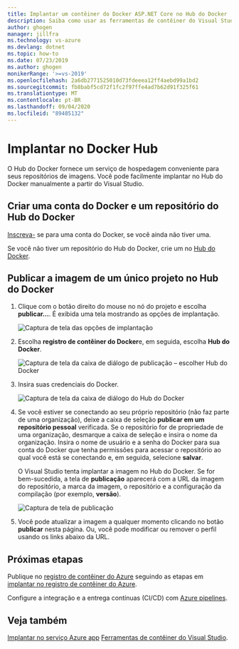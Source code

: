```yaml
---
title: Implantar um contêiner do Docker ASP.NET Core no Hub do Docker | Microsoft Docs
description: Saiba como usar as ferramentas de contêiner do Visual Studio para implantar um aplicativo Web ASP.NET Core no Hub do Docker
author: ghogen
manager: jillfra
ms.technology: vs-azure
ms.devlang: dotnet
ms.topic: how-to
ms.date: 07/23/2019
ms.author: ghogen
monikerRange: '>=vs-2019'
ms.openlocfilehash: 2a6db2771525010d73fdeeea12ff4aebd99a1bd2
ms.sourcegitcommit: fb8babf5cd72f1fc2f97ffe4ad7b62d91f325f61
ms.translationtype: MT
ms.contentlocale: pt-BR
ms.lasthandoff: 09/04/2020
ms.locfileid: "89485132"
---
```

# <a name="deploy-to-docker-hub"></a>Implantar no Docker Hub

O Hub do Docker fornece um serviço de hospedagem conveniente para seus repositórios de imagens. Você pode facilmente implantar no Hub do Docker manualmente a partir do Visual Studio.

## <a name="create-a-docker-account-and-docker-hub-repository"></a>Criar uma conta do Docker e um repositório do Hub do Docker

[Inscreva-](https://hub.docker.com/signup) se para uma conta do Docker, se você ainda não tiver uma.

Se você não tiver um repositório do Hub do Docker, crie um no [Hub do Docker](https://hub.docker.com/).

## <a name="publish-the-image-for-a-single-project-to-docker-hub"></a>Publicar a imagem de um único projeto no Hub do Docker

1. Clique com o botão direito do mouse no nó do projeto e escolha **publicar...**. É exibida uma tela mostrando as opções de implantação.

   ![Captura de tela das opções de implantação](media/container-tools/vs-2019/docker-container-registry.png)

1. Escolha **registro de contêiner do Docker**e, em seguida, escolha **Hub do Docker**.

   ![Captura de tela da caixa de diálogo de publicação – escolher Hub do Docker](media/deploy-docker-hub/container-tools-docker-hub-deploy.png)

1. Insira suas credenciais do Docker.

   ![Captura de tela da caixa de diálogo do Hub do Docker](media/deploy-docker-hub/container-tools-docker-hub-credentials.png)

1. Se você estiver se conectando ao seu próprio repositório (não faz parte de uma organização), deixe a caixa de seleção **publicar em um repositório pessoal** verificada. Se o repositório for de propriedade de uma organização, desmarque a caixa de seleção e insira o nome da organização. Insira o nome de usuário e a senha do Docker para sua conta do Docker que tenha permissões para acessar o repositório ao qual você está se conectando e, em seguida, selecione **salvar**.  

   O Visual Studio tenta implantar a imagem no Hub do Docker.  Se for bem-sucedida, a tela de **publicação** aparecerá com a URL da imagem do repositório, a marca da imagem, o repositório e a configuração da compilação (por exemplo, **versão**).

   ![Captura de tela de publicação](media/deploy-docker-hub/container-tools-docker-hub-finished.png)

1. Você pode atualizar a imagem a qualquer momento clicando no botão **publicar** nesta página.  Ou, você pode modificar ou remover o perfil usando os links abaixo da URL.

## <a name="next-steps"></a>Próximas etapas

Publique no [registro de contêiner do Azure](/azure/container-registry/) seguindo as etapas em [implantar no registro de contêiner do Azure](hosting-web-apps-in-docker.md).

Configure a integração e a entrega contínuas (CI/CD) com [Azure pipelines](/azure/devops/pipelines/?view=azure-devops).

## <a name="see-also"></a>Veja também

[Implantar no serviço Azure app](deploy-app-service.md) 
 [Ferramentas de contêiner do Visual Studio](./index.yml).